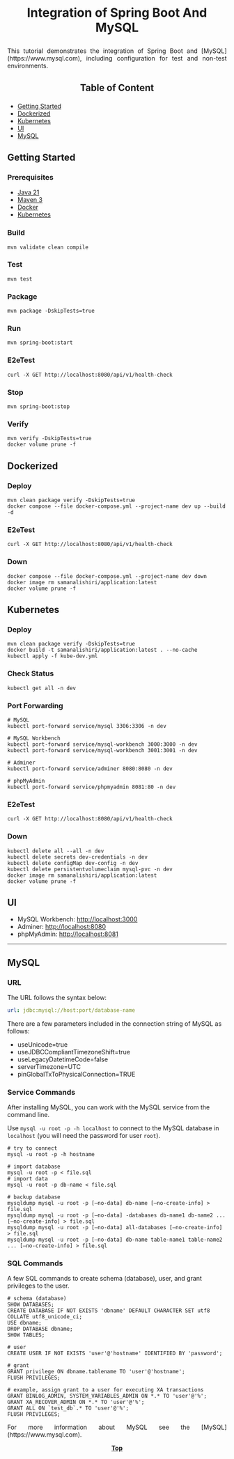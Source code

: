 # <p align="center">Integration of Spring Boot And MySQL</p>

<p align="justify">
This tutorial demonstrates the integration of Spring Boot and [MySQL](https://www.mysql.com), including configuration for test and non-test environments.
</p>

## <p align="center"> Table of Content </p>

* [Getting Started](#getting-started)
* [Dockerized](#dockerized)
* [Kubernetes](#kubernetes)
* [UI](#ui)
* [MySQL](#mysql)

## Getting Started

### Prerequisites

* [Java 21](https://www.oracle.com/java/technologies/downloads)
* [Maven 3](https://maven.apache.org/index.html)
* [Docker](https://www.docker.com)
* [Kubernetes](https://kubernetes.io)

### Build

```shell
mvn validate clean compile 
```

### Test

```shell
mvn test
```

### Package

```shell
mvn package -DskipTests=true
```

### Run

```shell
mvn spring-boot:start
```

### E2eTest

```shell
curl -X GET http://localhost:8080/api/v1/health-check
```

### Stop

```shell
mvn spring-boot:stop
```

### Verify

```shell
mvn verify -DskipTests=true
docker volume prune -f
```

## Dockerized

### Deploy

```shell
mvn clean package verify -DskipTests=true
docker compose --file docker-compose.yml --project-name dev up --build -d
```

### E2eTest

```shell
curl -X GET http://localhost:8080/api/v1/health-check
```

### Down

```shell
docker compose --file docker-compose.yml --project-name dev down
docker image rm samanalishiri/application:latest
docker volume prune -f
```

## Kubernetes

### Deploy

```shell
mvn clean package verify -DskipTests=true
docker build -t samanalishiri/application:latest . --no-cache
kubectl apply -f kube-dev.yml
```

### Check Status

```shell
kubectl get all -n dev
```

### Port Forwarding

```shell
# MySQL
kubectl port-forward service/mysql 3306:3306 -n dev

# MySQL Workbench
kubectl port-forward service/mysql-workbench 3000:3000 -n dev
kubectl port-forward service/mysql-workbench 3001:3001 -n dev

# Adminer
kubectl port-forward service/adminer 8080:8080 -n dev

# phpMyAdmin
kubectl port-forward service/phpmyadmin 8081:80 -n dev
```

### E2eTest

```shell
curl -X GET http://localhost:8080/api/v1/health-check
```

### Down

```shell
kubectl delete all --all -n dev
kubectl delete secrets dev-credentials -n dev
kubectl delete configMap dev-config -n dev
kubectl delete persistentvolumeclaim mysql-pvc -n dev
docker image rm samanalishiri/application:latest
docker volume prune -f
```

## UI

* MySQL Workbench: [http://localhost:3000](http://localhost:3000)
* Adminer: [http://localhost:8080](http://localhost:8080)
* phpMyAdmin: [http://localhost:8081](http://localhost:8081)

---

## MySQL

### URL

The URL follows the syntax below:

```yaml
url: jdbc:mysql://host:port/database-name
```

There are a few parameters included in the connection string of MySQL as follows:

* useUnicode=true
* useJDBCCompliantTimezoneShift=true
* useLegacyDatetimeCode=false
* serverTimezone=UTC
* pinGlobalTxToPhysicalConnection=TRUE

### Service Commands

After installing MySQL, you can work with the MySQL service from the command line.

Use `mysql -u root -p -h localhost` to connect to the MySQL database in `localhost` (you will need the password for user
`root`).

```shell
# try to connect
mysql -u root -p -h hostname

# import database
mysql -u root -p < file.sql
# import data
mysql -u root -p db-name < file.sql

# backup database
mysqldump mysql -u root -p [–no-data] db-name [–no-create-info] > file.sql
mysqldump mysql -u root -p [–no-data] -databases db-name1 db-name2 ... [–no-create-info] > file.sql
mysqldump mysql -u root -p [–no-data] all-databases [–no-create-info] > file.sql
mysqldump mysql -u root -p [–no-data] db-name table-name1 table-name2 ... [–no-create-info] > file.sql
```

### SQL Commands

A few SQL commands to create schema (database), user, and grant privileges to the user.

```mysql
# schema (database)
SHOW DATABASES;
CREATE DATABASE IF NOT EXISTS 'dbname' DEFAULT CHARACTER SET utf8 COLLATE utf8_unicode_ci;
USE dbname;
DROP DATABASE dbname;
SHOW TABLES;

# user
CREATE USER IF NOT EXISTS 'user'@'hostname' IDENTIFIED BY 'password';

# grant
GRANT privilege ON dbname.tablename TO 'user'@'hostname';
FLUSH PRIVILEGES;

# example, assign grant to a user for executing XA transactions 
GRANT BINLOG_ADMIN, SYSTEM_VARIABLES_ADMIN ON *.* TO 'user'@'%';
GRANT XA_RECOVER_ADMIN ON *.* TO 'user'@'%';
GRANT ALL ON `test_db`.* TO 'user'@'%';
FLUSH PRIVILEGES;
```

<p align="justify">
For more information about MySQL see the [MySQL](https://www.mysql.com).
</p>

**<p align="center"> [Top](#integration-of-spring-boot-and-mysql) </p>**